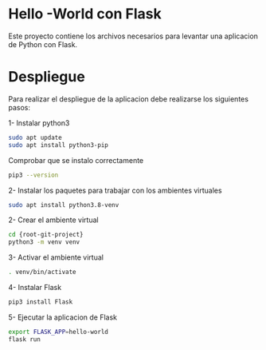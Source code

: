 # Hello -World con Flask
Este proyecto contiene los archivos necesarios para levantar una aplicacion de Python con Flask.

# Despliegue 
Para realizar el despliegue de la aplicacion debe realizarse los siguientes pasos:

1- Instalar python3
```bash
sudo apt update
sudo apt install python3-pip
```
Comprobar que se instalo correctamente 
```bash 
pip3 --version
```
2- Instalar los paquetes para trabajar con los ambientes virtuales
```bash
sudo apt install python3.8-venv
```

2- Crear el ambiente virtual 
```bash
cd {root-git-project}
python3 -m venv venv
```
3- Activar el ambiente virtual
```bash
. venv/bin/activate
```

4- Instalar Flask 
```bash
pip3 install Flask
```

5- Ejecutar la aplicacion de Flask
```bash
export FLASK_APP=hello-world
flask run
```